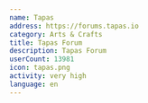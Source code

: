 ```yaml
---
name: Tapas
address: https://forums.tapas.io
category: Arts & Crafts
title: Tapas Forum
description: Tapas Forum
userCount: 13981
icon: tapas.png
activity: very high
language: en
---
```

